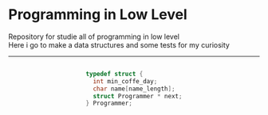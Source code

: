 # Programming in Low Level

Repository for studie all of programming in low level\
Here i go to make a data structures and some tests for my curiosity

---

<div
style="display: flex; flex-direction: row; align-items: center; justify-content: center;"
>

```C
typedef struct {
  int min_coffe_day;
  char name[name_length];
  struct Programmer * next;
} Programmer;
```

</div>
